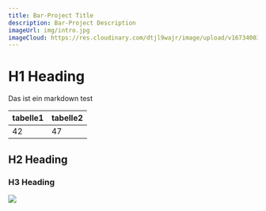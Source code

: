 ```yaml
---
title: Bar-Project Title
description: Bar-Project Description
imageUrl: img/intro.jpg
imageCloud: https://res.cloudinary.com/dtjl9wajr/image/upload/v1673400335/test/intro_v2vlls.jpg
---
```

# H1 Heading

Das ist ein markdown test

|tabelle1|tabelle2|
|---|---|
|42|47|

## H2 Heading

### H3 Heading





![](https://res.cloudinary.com/dtjl9wajr/image/upload/v1673400335/test/intro_v2vlls.jpg)



